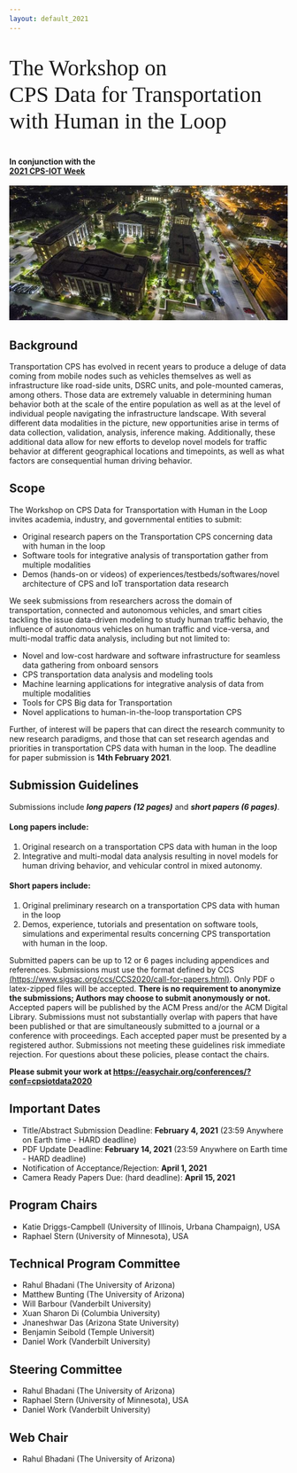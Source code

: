 ```yaml
---
layout: default_2021
---
```


<!-- <br /> -->
<p style="font-family: Arvo, Monaco, serif;
  line-height:1.2;
	font-weight: normal;font-size: 40px;">The Workshop on <br /> CPS Data for Transportation with Human in the Loop </p>



<h4 style="margin-top: 0;"> <strong> In conjunction with the <br />  
<a href="https://cps-iot-week2021.isis.vanderbilt.edu/" target="_blank"> <strong> 2021 CPS-IOT Week </strong> </a> </strong> </h4>

![](https://raw.githubusercontent.com/cpsiotdata/cpsiotdata.github.io/master/figs/vu.jpg)

## Background

Transportation CPS has evolved in recent years to produce a deluge of data coming from
mobile nodes such as vehicles themselves as well as infrastructure like road-side units,
DSRC units, and pole-mounted cameras, among others. Those data are extremely
valuable in determining human behavior both at the scale of the entire population as
well as at the level of individual people navigating the infrastructure landscape.
With several different data modalities in the picture, new opportunities arise in
terms of data collection, validation, analysis, inference making. Additionally, these
additional data allow for new efforts to develop novel models for traffic behavior at
different geographical locations and timepoints, as well as what factors are
consequential human driving behavior.


## Scope
The Workshop on CPS Data for Transportation with Human in the Loop invites academia, industry, and governmental entities to submit:
*	Original research papers on the Transportation CPS concerning data with human in the loop
*	Software tools for integrative analysis of transportation gather from multiple modalities
*	Demos (hands-on or videos) of experiences/testbeds/softwares/novel architecture of CPS and IoT transportation data research


We seek submissions from researchers across the domain of transportation, connected and autonomous vehicles, and smart cities tackling the issue data-driven modeling to study human traffic behavio, the influence of autonomous vehicles on human traffic and vice-versa, and multi-modal traffic data analysis, including but not limited to:
* Novel and low-cost hardware and software infrastructure for seamless data gathering from onboard sensors
* CPS transportation data analysis and modeling tools
* Machine learning applications for integrative analysis of data from multiple
modalities
* Tools for CPS Big data for Transportation
* Novel applications to human-in-the-loop transportation CPS

Further, of interest will be papers that can direct the research community to new research paradigms, and those that can set research agendas and priorities in transportation CPS data with human in the loop. The deadline for paper submission is **14th February 2021**.


## Submission Guidelines
Submissions include ***long papers (12 pages)*** and ***short papers (6 pages)***.

#### Long papers include:
1. Original research on a transportation CPS data with human in the loop
2. Integrative and multi-modal data analysis resulting in novel models for human driving behavior, and vehicular control in mixed autonomy.

#### Short papers include:
1. Original preliminary research on a transportation CPS data with human in the loop
2. Demos, experience, tutorials and presentation on software tools, simulations and experimental results concerning CPS transportation with human in the loop.

Submitted papers can be up to 12 or 6 pages including appendices and references. Submissions must use the format defined by CCS [(https://www.sigsac.org/ccs/CCS2020/call-for-papers.html)](https://www.sigsac.org/ccs/CCS2020/call-for-papers.html). Only PDF o latex-zipped files will be accepted. **There is no requirement to anonymize the submissions; Authors may choose to submit anonymously or not.** Accepted papers will be published by the ACM Press and/or the ACM Digital Library. Submissions must not substantially overlap with papers that have been published or that are simultaneously submitted to a journal or a conference with proceedings. Each accepted paper must be presented by a registered author. Submissions not meeting these guidelines risk immediate rejection. For questions about these policies, please contact the chairs.


<!--
**Please submit your work at** **[https://easychair.org/conferences/?conf=cpsiotdata2020](https://easychair.org/conferences/?conf=cpsiotdata2020).** -->

<p> <strong> Please submit your work at <a href="https://easychair.org/conferences/?conf=cpsiotdata2020"> <strong> https://easychair.org/conferences/?conf=cpsiotdata2020 </strong> </a> </strong> </p>



## Important Dates


* Title/Abstract Submission Deadline: **February 4, 2021** (23:59 Anywhere on Earth time - HARD deadline)
* PDF Update Deadline: **February  14, 2021** (23:59 Anywhere on Earth time - HARD deadline)
* Notification of Acceptance/Rejection: **April 1, 2021**
* Camera Ready Papers Due: (hard deadline): **April 15, 2021**

## Program Chairs
*	Katie Driggs-Campbell (University of Illinois, Urbana Champaign), USA
*	Raphael Stern (University of Minnesota), USA

## Technical Program Committee
* Rahul Bhadani (The University of Arizona)
* Matthew Bunting (The University of Arizona)
* Will Barbour (Vanderbilt University)
* Xuan Sharon Di (Columbia University)
* Jnaneshwar Das (Arizona State University)
* Benjamin Seibold (Temple Universit)
* Daniel Work (Vanderbilt University)



## Steering Committee
*	Rahul Bhadani (The University of Arizona)
*	Raphael Stern (University of Minnesota), USA
*	Daniel Work (Vanderbilt University)


## Web Chair
*   Rahul Bhadani (The University of Arizona)
